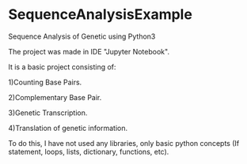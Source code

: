 # SequenceAnalysisExample
Sequence Analysis of Genetic using Python3

The project was made in IDE "Jupyter Notebook".

It is a basic project consisting of:

1)Counting Base Pairs.

2)Complementary Base Pair.

3)Genetic Transcription.

4)Translation of genetic information.


To do this, I have not used any libraries, only basic python concepts (If statement, loops, lists, dictionary, functions, etc).
